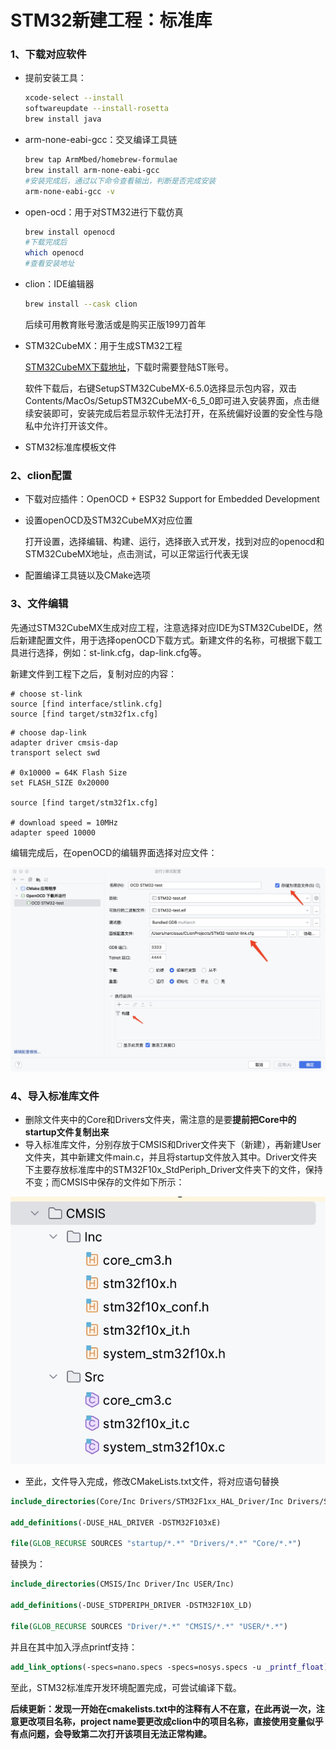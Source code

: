 # STM32新建工程：标准库

### 1、下载对应软件

* 提前安装工具：

  ```bash
  xcode-select --install
  softwareupdate --install-rosetta
  brew install java
  ```

* arm-none-eabi-gcc：交叉编译工具链

  ```bash
  brew tap ArmMbed/homebrew-formulae
  brew install arm-none-eabi-gcc
  #安装完成后，通过以下命令查看输出，判断是否完成安装
  arm-none-eabi-gcc -v
  ```

* open-ocd：用于对STM32进行下载仿真

  ```bash
  brew install openocd
  #下载完成后
  which openocd
  #查看安装地址
  ```

* clion：IDE编辑器

  ```bash
  brew install --cask clion
  ```

  后续可用教育账号激活或是购买正版199刀首年

* STM32CubeMX：用于生成STM32工程

  [STM32CubeMX下载地址](https://www.st.com/en/development-tools/stm32cubemx.html#get-software)，下载时需要登陆ST账号。

  软件下载后，右键SetupSTM32CubeMX-6.5.0选择显示包内容，双击Contents/MacOs/SetupSTM32CubeMX-6_5_0即可进入安装界面，点击继续安装即可，安装完成后若显示软件无法打开，在系统偏好设置的安全性与隐私中允许打开该文件。

* STM32标准库模板文件

### 2、clion配置

* 下载对应插件：OpenOCD + ESP32 Support for Embedded Development

* 设置openOCD及STM32CubeMX对应位置

  打开设置，选择编辑、构建、运行，选择嵌入式开发，找到对应的openocd和STM32CubeMX地址，点击测试，可以正常运行代表无误

* 配置编译工具链以及CMake选项

### 3、文件编辑

先通过STM32CubeMX生成对应工程，注意选择对应IDE为STM32CubeIDE，然后新建配置文件，用于选择openOCD下载方式。新建文件的名称，可根据下载工具进行选择，例如：st-link.cfg，dap-link.cfg等。

新建文件到工程下之后，复制对应的内容：

```
# choose st-link
source [find interface/stlink.cfg]
source [find target/stm32f1x.cfg]
```

```
# choose dap-link
adapter driver cmsis-dap
transport select swd

# 0x10000 = 64K Flash Size
set FLASH_SIZE 0x20000

source [find target/stm32f1x.cfg]

# download speed = 10MHz
adapter speed 10000
```

编辑完成后，在openOCD的编辑界面选择对应文件：

![image-20230408232906341](./media/image-20230408232906341.png)

### 4、导入标准库文件

* 删除文件夹中的Core和Drivers文件夹，需注意的是要**提前把Core中的startup文件复制出来**
* 导入标准库文件，分别存放于CMSIS和Driver文件夹下（新建），再新建User文件夹，其中新建文件main.c，并且将startup文件放入其中。Driver文件夹下主要存放标准库中的STM32F10x_StdPeriph_Driver文件夹下的文件，保持不变；而CMSIS中保存的文件如下所示：

![image-20230408233625147](./media/image-20230408233625147.png)

* 至此，文件导入完成，修改CMakeLists.txt文件，将对应语句替换

```cmake
include_directories(Core/Inc Drivers/STM32F1xx_HAL_Driver/Inc Drivers/STM32F1xx_HAL_Driver/Inc/Legacy Drivers/CMSIS/Device/ST/STM32F1xx/Include Drivers/CMSIS/Include)

add_definitions(-DUSE_HAL_DRIVER -DSTM32F103xE)

file(GLOB_RECURSE SOURCES "startup/*.*" "Drivers/*.*" "Core/*.*")
```

替换为：

```cmake
include_directories(CMSIS/Inc Driver/Inc USER/Inc)

add_definitions(-DUSE_STDPERIPH_DRIVER -DSTM32F10X_LD)

file(GLOB_RECURSE SOURCES "Driver/*.*" "CMSIS/*.*" "USER/*.*")
```

并且在其中加入浮点printf支持：

```cmake
add_link_options(-specs=nano.specs -specs=nosys.specs -u _printf_float)
```

至此，STM32标准库开发环境配置完成，可尝试编译下载。

**后续更新：发现一开始在cmakelists.txt中的注释有人不在意，在此再说一次，注意更改项目名称，project name要更改成clion中的项目名称，直接使用变量似乎有点问题，会导致第二次打开该项目无法正常构建。**

